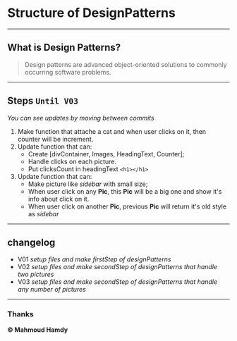 # Structure of DesignPatterns 
----
## What is Design Patterns?
> Design patterns are advanced object-oriented solutions to commonly occurring software problems.
----
## Steps ``` Until V03 ```
*You can see updates by moving between commits*
1. Make function that attache a cat and when user clicks on it, then counter will be increment.
2. Update function that can:
    - Create [divContainer, Images, HeadingText, Counter];
    - Handle clicks on each picture.
    - Put clicksCount in headingText ```<h1></h1>```
3. Update function that can:
    - Make picture like *sidebar* with small size;
    - When user click on any **Pic**, this **Pic** will be a big one and show it's info about click on it.
    - When user click on another **Pic**, previous **Pic** will return it's old style as *sidebar*

----
## changelog
* V01 *setup files and make firstStep of designPatterns*
* V02 *setup files and make secondStep of designPatterns that handle two pictures*
* V03 *setup files and make secondStep of designPatterns that handle any number of pictures*
----
### Thanks 
**&copy; Mahmoud Hamdy**
